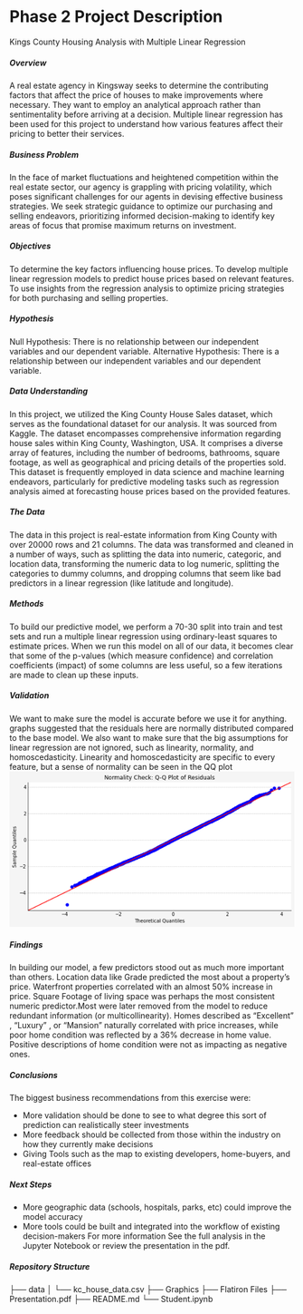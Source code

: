 # Phase 2 Project Description
Kings County Housing Analysis with Multiple Linear Regression
##### Overview
A real estate agency in Kingsway seeks to determine the contributing factors that affect the price of houses to make improvements where necessary. They want to employ an analytical approach rather than sentimentality before arriving at a decision. Multiple linear regression has been used for this project to understand how various features affect their pricing to better their services.

##### Business Problem
In the face of market fluctuations and heightened competition within the real estate sector, our agency is grappling with pricing volatility, which poses significant challenges for our agents in devising effective business strategies. We seek strategic guidance to optimize our purchasing and selling endeavors, prioritizing informed decision-making to identify key areas of focus that promise maximum returns on investment.

##### Objectives
To determine the key factors influencing house prices.
To develop multiple linear regression models to predict house prices based on relevant features.
To use insights from the regression analysis to optimize pricing strategies for both purchasing and selling properties.
##### Hypothesis
Null Hypothesis: There is no relationship between our independent variables and our dependent variable.
Alternative Hypothesis: There is a relationship between our independent variables and our dependent variable.
##### Data Understanding
In this project, we utilized the King County House Sales dataset, which serves as the foundational dataset for our analysis. It was sourced from Kaggle. The dataset encompasses comprehensive information regarding house sales within King County, Washington, USA. It comprises a diverse array of features, including the number of bedrooms, bathrooms, square footage, as well as geographical and pricing details of the properties sold. This dataset is frequently employed in data science and machine learning endeavors, particularly for predictive modeling tasks such as regression analysis aimed at forecasting house prices based on the provided features.

##### The Data
The data in this project is real-estate information from King County with over 20000 rows and 21 columns. The data was transformed and cleaned in a number of ways, such as splitting the data into numeric, categoric, and location data, transforming the numeric data to log numeric, splitting the categories to dummy columns, and dropping columns that seem like bad predictors in a linear regression (like latitude and longitude).

##### Methods
To build our predictive model, we perform a 70-30 split into train and test sets and run a multiple linear regression using ordinary-least squares to estimate prices. When we run this model on all of our data, it becomes clear that some of the p-values (which measure confidence) and correlation coefficients (impact) of some columns are less useful, so a few iterations are made to clean up these inputs.

##### Validation
We want to make sure the model is accurate before we use it for anything. graphs suggested that the residuals here are normally distributed compared to the base model. We also want to make sure that the big assumptions for linear regression are not ignored, such as linearity, normality, and homoscedasticity. Linearity and homoscedasticity are specific to every feature, but a sense of normality can be seen in the QQ plot
![qq_plot](image-1.png)
##### Findings
In building our model, a few predictors stood out as much more important than others. Location data like Grade predicted the most about a property’s price.
Waterfront properties correlated with an almost 50% increase in price.
Square Footage of living space was perhaps the most consistent numeric predictor.Most were later removed from the model to reduce redundant information (or multicollinearity).
Homes described as “Excellent” , “Luxury” , or “Mansion” naturally correlated with price increases, while poor home condition was reflected by a 36% decrease in home value. Positive descriptions of home condition were not as impacting as negative ones.
##### Conclusions
The biggest business recommendations from this exercise were:

* More validation should be done to see to what degree this sort of prediction can realistically steer investments
* More feedback should be collected from those within the industry on how they currently make decisions
* Giving Tools such as the map to existing developers, home-buyers, and real-estate offices
##### Next Steps
* More geographic data (schools, hospitals, parks, etc) could improve the model accuracy
* More tools could be built and integrated into the workflow of existing decision-makers
For more information
See the full analysis in the Jupyter Notebook or review the presentation in the pdf.

##### Repository Structure
├── data
│   └── kc_house_data.csv
├── Graphics
├── Flatiron Files
├── Presentation.pdf
├── README.md
└── Student.ipynb